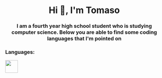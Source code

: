 <h1 align="center">Hi 👋, I'm Tomaso</h1>
<h3 align="center">I am a fourth year high school student who is studying computer science. Below you are able to find some coding languages that I'm pointed on</h3>

<h3 align="left">Languages:</h3>
<p align="left"> <img src="[https://www.google.com/url?sa=i&url=http%3A%2F%2Fwww.stickpng.com%2Fimg%2Ficons-logos-emojis%2Ftech-companies%2Fpython-logo&psig=AOvVaw3c2iVlYzZCT6yvAtsG6d0m&ust=1653940681162000&source=images&cd=vfe&ved=0CAwQjRxqFwoTCIDtkKm_hfgCFQAAAAAdAAAAABAD](http://www.stickpng.com/img/icons-logos-emojis/tech-companies/python-logo)" width="40" height="40"/></p>
